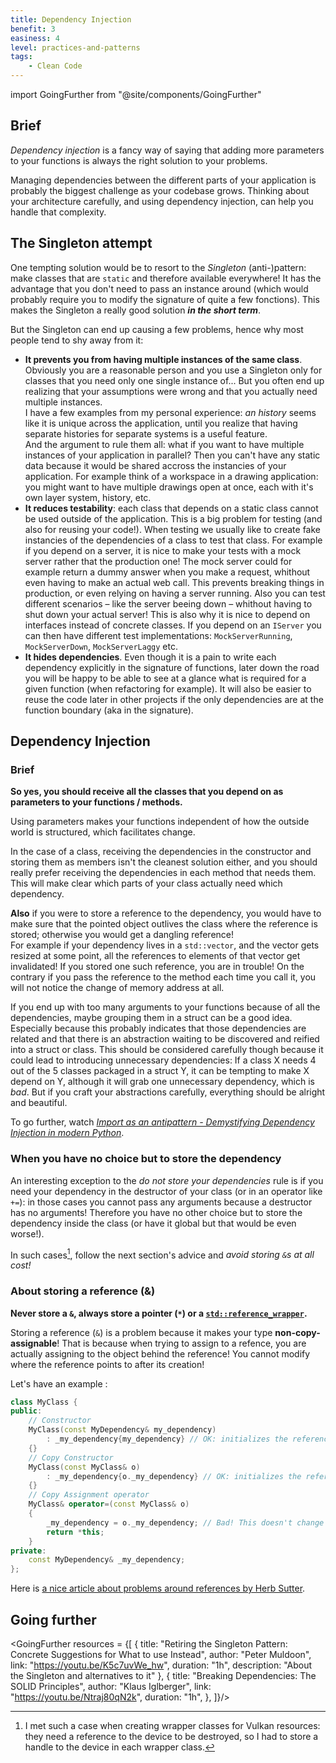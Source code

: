 ```yaml
---
title: Dependency Injection
benefit: 3
easiness: 4
level: practices-and-patterns
tags:
    - Clean Code
---
```

import GoingFurther from "@site/components/GoingFurther"

## Brief

*Dependency injection* is a fancy way of saying that adding more parameters to your functions is always the right solution to your problems.

Managing dependencies between the different parts of your application is probably the biggest challenge as your codebase grows. Thinking about your architecture carefully, and using dependency injection, can help you handle that complexity.

## The Singleton attempt

One tempting solution would be to resort to the *Singleton* (anti-)pattern: make classes that are `static` and therefore available everywhere! It has the advantage that you don't need to pass an instance around (which would probably require you to modify the signature of quite a few fonctions). This makes the Singleton a really good solution **_in the short term_**.

But the Singleton can end up causing a few problems, hence why most people tend to shy away from it:

- **It prevents you from having multiple instances of the same class**. Obviously you are a reasonable person and you use a Singleton only for classes that you need only one single instance of... But you often end up realizing that your assumptions were wrong and that you actually need multiple instances.<br/>
I have a few examples from my personal experience: *an history* seems like it is unique across the application, until you realize that having separate histories for separate systems is a useful feature.<br/>
And the argument to rule them all: what if you want to have multiple instances of your application in parallel? Then you can't have any static data because it would be shared accross the instancies of your application. For example think of a workspace in a drawing application: you might want to have multiple drawings open at once, each with it's own layer system, history, etc.
- **It reduces testability**: each class that depends on a static class cannot be used outside of the application. This is a big problem for testing (and also for reusing your code!). When testing we usually like to create fake instancies of the dependencies of a class to test that class. For example if you depend on a server, it is nice to make your tests with a mock server rather that the production one! The mock server could for example return a dummy answer when you make a request, whithout even having to make an actual web call. This prevents breaking things in production, or even relying on having a server running. Also you can test different scenarios – like the server beeing down – whithout having to shut down your actual server! This is also why it is nice to depend on interfaces instead of concrete classes. If you depend on an ```IServer``` you can then have different test implementations: ```MockServerRunning```, ```MockServerDown```, ```MockServerLaggy``` etc.
- **It hides dependencies**. Even though it is a pain to write each dependency explicitly in the signature of functions, later down the road you will be happy to be able to see at a glance what is required for a given function (when refactoring for example). It will also be easier to reuse the code later in other projects if the only dependencies are at the function boundary (aka in the signature).

## Dependency Injection

### Brief

**So yes, you should receive all the classes that you depend on as parameters to your functions / methods.**

Using parameters makes your functions independent of how the outside world is structured, which facilitates change.

In the case of a class, receiving the dependencies in the constructor and storing them as members isn't the cleanest solution either, and you should really prefer receiving the dependencies in each method that needs them. This will make clear which parts of your class actually need which dependency.

**Also** if you were to store a reference to the dependency, you would have to make sure that the pointed object outlives the class where the reference is stored; otherwise you would get a dangling reference!<br/>
For example if your dependency lives in a ```std::vector```, and the vector gets resized at some point, all the references to elements of that vector get invalidated! If you stored one such reference, you are in trouble! On the contrary if you pass the reference to the method each time you call it, you will not notice the change of memory address at all.

If you end up with too many arguments to your functions because of all the dependencies, maybe grouping them in a struct can be a good idea. Especially because this probably indicates that those dependencies are related and that there is an abstraction waiting to be discovered and reified into a struct or class. This should be considered carefully though because it could lead to introducing unnecessary dependencies: If a class X needs 4 out of the 5 classes packaged in a struct Y, it can be tempting to make X depend on Y, although it will grab one unnecessary dependency, which is *bad*. But if you craft your abstractions carefully, everything should be alright and beautiful.

To go further, watch [*Import as an antipattern - Demystifying Dependency Injection in modern Python*](https://youtu.be/qkGxy4c64Jg).

### When you have no choice but to store the dependency

An interesting exception to the *do not store your dependencies* rule is if you need your dependency in the destructor of your class (or in an operator like ```+=```): in those cases you cannot pass any arguments because a destructor has no arguments! Therefore you have no other choice but to store the dependency inside the class (or have it global but that would be even worse!).

In such cases[^1], follow the next section's advice and *avoid storing `&`s at all cost!*

[^1]: I met such a case when creating wrapper classes for Vulkan resources: they need a reference to the device to be destroyed, so I had to store a handle to the device in each wrapper class.

### About storing a reference (&)

**Never store a `&`, always store a pointer (`*`) or a [`std::reference_wrapper`](https://en.cppreference.com/w/cpp/utility/functional/reference_wrapper).**

Storing a reference (`&`) is a problem because it makes your type **non-copy-assignable**! That is because when trying to assign to a refence, you are actually assigning to the object behind the reference! You cannot modify where the reference points to after its creation!

Let's have an example :
```cpp
class MyClass {
public:
    // Constructor
    MyClass(const MyDependency& my_dependency) 
        : _my_dependency{my_dependency} // OK: initializes the reference to point to my_dependency
    {}
    // Copy Constructor
    MyClass(const MyClass& o)
        : _my_dependency{o._my_dependency} // OK: initializes the reference to point to o.my_dependency
    {}
    // Copy Assignment operator
    MyClass& operator=(const MyClass& o)
    {
        _my_dependency = o._my_dependency; // Bad! This doesn't change where the reference is pointing to, but instead tries to modify the object that the reference points to!
        return *this;
    }
private:
    const MyDependency& _my_dependency;
};
```

Here is [a nice article about problems around references by Herb Sutter](https://herbsutter.com/2020/02/).

## Going further

<GoingFurther resources = {[
    {
        title: "Retiring the Singleton Pattern: Concrete Suggestions for What to use Instead",
        author: "Peter Muldoon",
        link: "https://youtu.be/K5c7uvWe_hw",
        duration: "1h",
        description: "About the Singleton and alternatives to it"
    },
    {
        title: "Breaking Dependencies: The SOLID Principles",
        author: "Klaus Iglberger",
        link: "https://youtu.be/Ntraj80qN2k",
        duration: "1h",
    },
]}/>